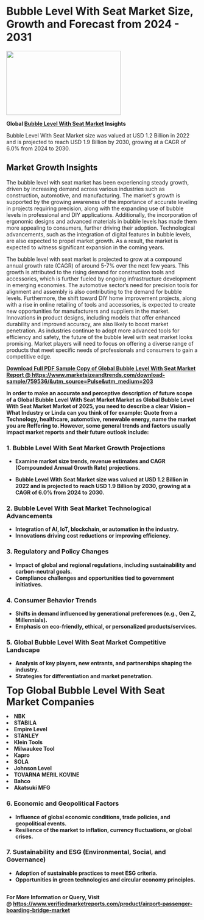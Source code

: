 <H1>Bubble Level With Seat Market Size, Growth and Forecast from 2024 - 2031</H1><img class="aligncenter size-medium wp-image-584254" src="https://thirdeyenews.in/wp-content/uploads/2024/09/Global-Market-Research-300x168.jpeg" alt="" width="300" height="168" /><p><strong>Global&nbsp;<a href="https://www.marketsizeandtrends.com/download-sample/759536/&amp;utm_source=Pulse&amp;utm_medium=203">Bubble Level With Seat Market</a> Insights</strong></p><p>Bubble Level With Seat Market size was valued at USD 1.2 Billion in 2022 and is projected to reach USD 1.9 Billion by 2030, growing at a CAGR of 6.0% from 2024 to 2030.</p><p><h2>Market Growth Insights</h2> <p>The bubble level with seat market has been experiencing steady growth, driven by increasing demand across various industries such as construction, automotive, and manufacturing. The market's growth is supported by the growing awareness of the importance of accurate leveling in projects requiring precision, along with the expanding use of bubble levels in professional and DIY applications. Additionally, the incorporation of ergonomic designs and advanced materials in bubble levels has made them more appealing to consumers, further driving their adoption. Technological advancements, such as the integration of digital features in bubble levels, are also expected to propel market growth. As a result, the market is expected to witness significant expansion in the coming years.</p> <p><strong><a href="#"></a></strong></p> <p>The bubble level with seat market is projected to grow at a compound annual growth rate (CAGR) of around 5-7% over the next few years. This growth is attributed to the rising demand for construction tools and accessories, which is further fueled by ongoing infrastructure development in emerging economies. The automotive sector’s need for precision tools for alignment and assembly is also contributing to the demand for bubble levels. Furthermore, the shift toward DIY home improvement projects, along with a rise in online retailing of tools and accessories, is expected to create new opportunities for manufacturers and suppliers in the market. Innovations in product designs, including models that offer enhanced durability and improved accuracy, are also likely to boost market penetration. As industries continue to adopt more advanced tools for efficiency and safety, the future of the bubble level with seat market looks promising. Market players will need to focus on offering a diverse range of products that meet specific needs of professionals and consumers to gain a competitive edge. <p><strong><a href="#"></p><p><span class=""><strong>Download Full PDF Sample Copy of Global Bubble Level With Seat Market Report</strong> @ <a href="https://www.marketsizeandtrends.com/download-sample/759536/&amp;utm_source=Pulse&amp;utm_medium=203" target="_blank">https://www.marketsizeandtrends.com/download-sample/759536/&amp;utm_source=Pulse&amp;utm_medium=203</a></span></p><p>In order to make an accurate and perceptive description of future scope of a Global&nbsp;Bubble Level With Seat Market Market as Global&nbsp;Bubble Level With Seat Market Market of 2025, you need to describe a clear Vision &ndash; What Industry or Linda can you think of for example: Quote from a Technology, healthcare, automotive, renewable energy, name the market you are Reffering to. However, some general trends and factors usually impact market reports and their future outlook include:</p><h3>1.&nbsp;<strong>Bubble Level With Seat Market Growth Projections</strong></h3><ul><li>Examine market size trends, revenue estimates and CAGR (Compounded Annual Growth Rate) projections.</li><li><p>Bubble Level With Seat Market size was valued at USD 1.2 Billion in 2022 and is projected to reach USD 1.9 Billion by 2030, growing at a CAGR of 6.0% from 2024 to 2030.</p></li></ul><h3>2.&nbsp;<strong>Bubble Level With Seat Market Technological Advancements</strong></h3><ul><li>Integration of AI, IoT, blockchain, or automation in the industry.</li><li>Innovations driving cost reductions or improving efficiency.</li></ul><h3>3.&nbsp;<strong>Regulatory and Policy Changes</strong></h3><ul><li>Impact of global and regional regulations, including sustainability and carbon-neutral goals.</li><li>Compliance challenges and opportunities tied to government initiatives.</li></ul><h3>4.&nbsp;<strong>Consumer Behavior Trends</strong></h3><ul><li>Shifts in demand influenced by generational preferences (e.g., Gen Z, Millennials).</li><li>Emphasis on eco-friendly, ethical, or personalized products/services.</li></ul><h3>5.&nbsp;<strong>Global Bubble Level With Seat Market Competitive Landscape</strong></h3><ul><li>Analysis of key players, new entrants, and partnerships shaping the industry.</li><li>Strategies for differentiation and market penetration.</li></ul><p data-pm-slice="1 1 []"><span style="color: inherit; font-family: inherit; font-size: 25px;">Top Global Bubble Level With Seat Market Companies</span></p><div class="" data-test-id=""><p><li>NBK</li><li> STABILA</li><li> Empire Level</li><li> STANLEY</li><li> Klein Tools</li><li> Milwaukee Tool</li><li> Kapro</li><li> SOLA</li><li> Johnson Level</li><li> TOVARNA MERIL KOVINE</li><li> Bahco</li><li> Akatsuki MFG</li></p></div><h3>6.&nbsp;<strong>Economic and Geopolitical Factors</strong></h3><ul><li>Influence of global economic conditions, trade policies, and geopolitical events.</li><li>Resilience of the market to inflation, currency fluctuations, or global crises.</li></ul><h3>7.&nbsp;<strong>Sustainability and ESG (Environmental, Social, and Governance)</strong></h3><ul><li>Adoption of sustainable practices to meet ESG criteria.</li><li>Opportunities in green technologies and circular economy principles.</li></ul><h2><strong style="font-size: 14px;">For More Information or Query, Visit @&nbsp;</strong><a style="background-color: #ffffff; font-size: 14px;" href="https://www.marketsizeandtrends.com/report/bubble-level-with-seat-market/" target="_blank">https://www.verifiedmarketreports.com/product/airport-passenger-boarding-bridge-market</a></h2>
